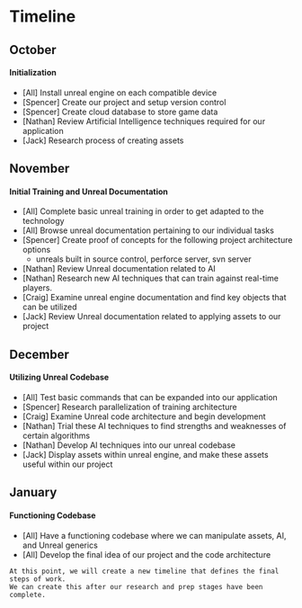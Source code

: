 # Timeline

## October 
#### Initialization
* [All] Install unreal engine on each compatible device
* [Spencer] Create our project and setup version control
* [Spencer] Create cloud database to store game data
* [Nathan] Review Artificial Intelligence techniques required for our application
* [Jack] Research process of creating assets


## November
#### Initial Training and Unreal Documentation
* [All] Complete basic unreal training in order to get adapted to the technology
* [All] Browse unreal documentation pertaining to our individual tasks
* [Spencer] Create proof of concepts for the following project architecture options
    * unreals built in source control, perforce server, svn server
* [Nathan] Review Unreal documentation related to AI
* [Nathan] Research new AI techniques that can train against real-time players.
* [Craig] Examine unreal engine documentation and find key objects that can be utilized
* [Jack] Review Unreal documentation related to applying assets to our project


## December
#### Utilizing Unreal Codebase
* [All] Test basic commands that can be expanded into our application
* [Spencer] Research parallelization of training architecture
* [Craig] Examine Unreal code architecture and begin development
* [Nathan] Trial these AI techniques to find strengths and weaknesses of certain algorithms
* [Nathan] Develop AI techniques into our unreal codebase
* [Jack] Display assets within unreal engine, and make these assets useful within our project

## January
#### Functioning Codebase
* [All] Have a functioning codebase where we can manipulate assets, AI, and Unreal generics
* [All] Develop the final idea of our project and the code architecture

``` 
At this point, we will create a new timeline that defines the final steps of work. 
We can create this after our research and prep stages have been complete.
```
